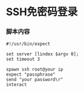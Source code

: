 # SSH免密码登录

### 脚本内容

```shell
#!/usr/bin/expect

set server [lindex $argv 0];
set timeout 3

spawn ssh root@your ip
expect "passphrase"
send "your password\r"
interact
```
